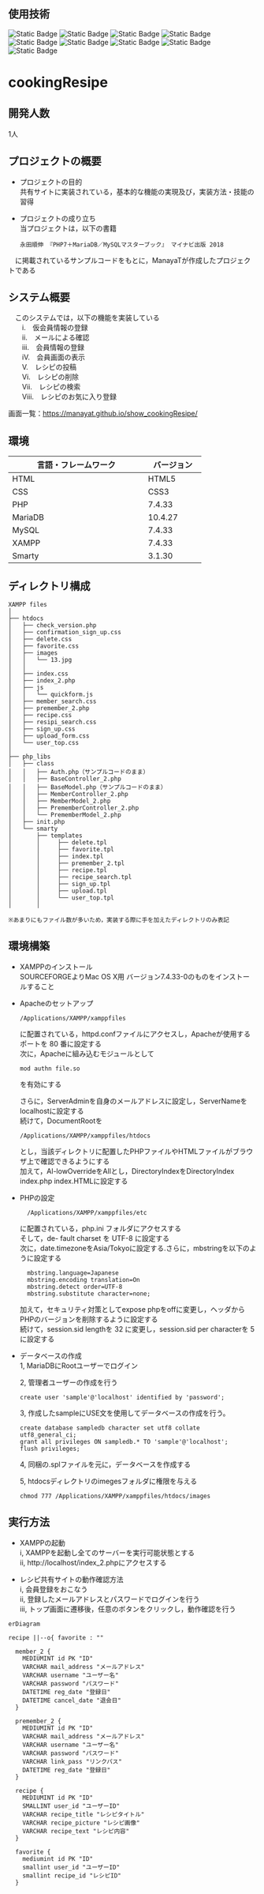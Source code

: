 ## 使用技術
![Static Badge](https://img.shields.io/badge/HTML-black) ![Static Badge](https://img.shields.io/badge/JavaScript-black) ![Static Badge](https://img.shields.io/badge/css-black) ![Static Badge](https://img.shields.io/badge/PHP-purple) ![Static Badge](https://img.shields.io/badge/MariaDB-lightblue) ![Static Badge](https://img.shields.io/badge/MySQL-lightblue) ![Static Badge](https://img.shields.io/badge/XAMPP-orange) ![Static Badge](https://img.shields.io/badge/Smarty-yellow) ![Static Badge](https://img.shields.io/badge/HTMLQuickForm2-lightgreen)

# cookingResipe

## 開発人数
1人

## プロジェクトの概要
- プロジェクトの目的 <br>
  共有サイトに実装されている，基本的な機能の実現及び，実装方法・技能の習得

- プロジェクトの成り立ち<br>
  当プロジェクトは，以下の書籍
  ```
  永田順伸 『PHP7＋MariaDB／MySQLマスターブック』 マイナビ出版 2018
  ```
　に掲載されているサンプルコードをもとに，ManayaTが作成したプロジェクトである

## システム概要
　このシステムでは，以下の機能を実装している<br>
　　i.　仮会員情報の登録<br>
　　ii.　メールによる確認<br>
　　iii.　会員情報の登録<br>
　　iV.　会員画面の表示<br>
　　V.　レシピの投稿<br>
　　Vi.　レシピの削除<br>
　　Vii.　レシピの検索<br>
　　Viii.　レシピのお気に入り登録<br>

  画面一覧：https://manayat.github.io/show_cookingResipe/

## 環境
| 言語・フレームワーク　　　　　 　 | バージョン 　|
| ------------------ | -------- |
| HTML               | HTML5    |
| CSS                | CSS3     |
| PHP                | 7.4.33   |
| MariaDB            | 10.4.27  |
| MySQL              | 7.4.33   |
| XAMPP              | 7.4.33   |
| Smarty             | 3.1.30   |


## ディレクトリ構成
```
XAMPP files
│
├── htdocs
│   ├── check_version.php
│   ├── confirmation_sign_up.css
│   ├── delete.css
│   ├── favorite.css
│   ├── images
│   │   └── 13.jpg
│   │
│   ├── index.css
│   ├── index_2.php
│   ├── js
│   │   └── quickform.js
│   ├── member_search.css
│   ├── premember_2.php
│   ├── recipe.css
│   ├── resipi_search.css
│   ├── sign_up.css
│   ├── upload_form.css
│   └── user_top.css
│
├── php_libs
│   ├── class
│   │   ├── Auth.php（サンプルコードのまま）
│   │   ├── BaseController_2.php
│   │   ├── BaseModel.php（サンプルコードのまま）
│   │   ├── MemberController_2.php
│   │   ├── MemberModel_2.php
│   │   ├── PrememberController_2.php
│   │   └── PrememberModel_2.php
│   ├── init.php
│   └── smarty
│       ├── templates
│       │     ├── delete.tpl
│       │     ├── favorite.tpl
│       │     ├── index.tpl
│       │     ├── premember_2.tpl
│       │     ├── recipe.tpl
│       │     ├── recipe_search.tpl
│       │     ├── sign_up.tpl
│       │     ├── upload.tpl
│       │     └── user_top.tpl
│       │

※あまりにもファイル数が多いため，実装する際に手を加えたディレクトリのみ表記
```

## 環境構築
- XAMPPのインストール<br>
  SOURCEFORGEよりMac OS X用 バージョン7.4.33-0のものをインストールすること

- Apacheのセットアップ
  ```
  /Applications/XAMPP/xamppfiles
  ```
  に配置されている，httpd.confファイルにアクセスし，Apacheが使用するポートを 80 番に設定する<br>
  次に，Apacheに組み込むモジュールとして
  ```
  mod authn file.so
  ```
  を有効にする

  さらに，ServerAdminを自身のメールアドレスに設定し，ServerNameをlocalhostに設定する<br>
  続けて，DocumentRootを
  ```
  /Applications/XAMPP/xamppfiles/htdocs
  ```
  とし，当該ディレクトリに配置したPHPファイルやHTMLファイルがブラウザ上で確認できるようにする<br>
  加えて，Al-lowOverrideをAllとし，DirectoryIndexをDirectoryIndex index.php index.HTMLに設定する

- PHPの設定
  ```
    /Applications/XAMPP/xamppfiles/etc
  ```
  に配置されている，php.ini フォルダにアクセスする<br>
  そして，de- fault charset を UTF-8 に設定する<br>
  次に，date.timezoneをAsia/Tokyoに設定する.さらに，mbstringを以下のように設定する
  ```
    mbstring.language=Japanese
    mbstring.encoding translation=On
    mbstring.detect order=UTF-8
    mbstring.substitute character=none;
  ```
  加えて，セキュリティ対策としてexpose phpをoffに変更し，ヘッダからPHPのバージョンを削除するように設定する<br>
  続けて，session.sid lengthを 32 に変更し，session.sid per characterを 5 に設定する


- データベースの作成<br>
  1, MariaDBにRootユーザーでログイン
  
  2, 管理者ユーザーの作成を行う
  ```
  create user 'sample'@'localhost' identified by 'password';
  ```
  3, 作成したsampleにUSE文を使用してデータベースの作成を行う。
  ```
  create database sampledb character set utf8 collate utf8_general_ci;
  grant all privileges ON sampledb.* TO 'sample'@'localhost';
  flush privileges;
  ```
  4, 同梱の.splファイルを元に，データベースを作成する
  
  5, htdocsディレクトリのimegesフォルダに権限を与える
  ```
  chmod 777 /Applications/XAMPP/xamppfiles/htdocs/images
  ```

## 実行方法
- XAMPPの起動<br>
  i, XAMPPを起動し全てのサーバーを実行可能状態とする<br>
  ii, http://localhost/index_2.phpにアクセスする
  
- レシピ共有サイトの動作確認方法<br>
  i, 会員登録をおこなう<br>
  ii, 登録したメールアドレスとパスワードでログインを行う<br>
  iii, トップ画面に遷移後，任意のボタンをクリックし，動作確認を行う

```mermaid
erDiagram

recipe ||--o{ favorite : ""

  member_2 {
    MEDIUMINT id PK "ID"
    VARCHAR mail_address "メールアドレス"
    VARCHAR username "ユーザー名"
    VARCHAR password "パスワード"
    DATETIME reg_date "登録日"
    DATETIME cancel_date "退会日"
  }

  premember_2 {
    MEDIUMINT id PK "ID"
    VARCHAR mail_address "メールアドレス"
    VARCHAR username "ユーザー名"
    VARCHAR password "パスワード"
    VARCHAR link_pass "リンクパス"
    DATETIME reg_date "登録日"
  }

  recipe {
    MEDIUMINT id PK "ID"
    SMALLINT user_id "ユーザーID"
    VARCHAR recipe_title "レシピタイトル"
    VARCHAR recipe_picture "レシピ画像"
    VARCHAR recipe_text "レシピ内容"
  }

  favorite {
    mediumint id PK "ID"
    smallint user_id "ユーザーID"
    smallint recipe_id "レシピID"
  }
```
